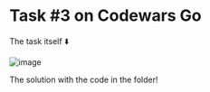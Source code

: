 # Task #3 on Codewars Go

The task itself :arrow_down: 

![image](https://user-images.githubusercontent.com/107930591/174815024-5873a7c3-f8e2-40cc-96e4-3c16fb3dd7ed.png)

The solution with the code in the folder!
